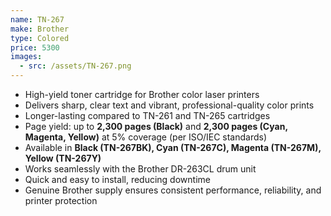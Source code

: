 ```yaml
---
name: TN-267
make: Brother
type: Colored
price: 5300
images:
  - src: /assets/TN-267.png
---
```


- High-yield toner cartridge for Brother color laser printers
- Delivers sharp, clear text and vibrant, professional-quality color prints
- Longer-lasting compared to TN-261 and TN-265 cartridges
- Page yield: up to **2,300 pages (Black)** and **2,300 pages (Cyan, Magenta, Yellow)** at 5% coverage (per ISO/IEC standards)
- Available in **Black (TN-267BK), Cyan (TN-267C), Magenta (TN-267M), Yellow (TN-267Y)**
- Works seamlessly with the Brother DR-263CL drum unit
- Quick and easy to install, reducing downtime
- Genuine Brother supply ensures consistent performance, reliability, and printer protection
